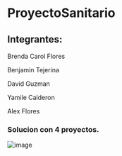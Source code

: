 # ProyectoSanitario

## Integrantes:

Brenda Carol Flores

Benjamin Tejerina

David Guzman

Yamile Calderon

Alex Flores

### Solucion con 4 proyectos. 

![image](https://github.com/user-attachments/assets/4cc0548a-7f1c-4931-88b7-58a052233ecf)

